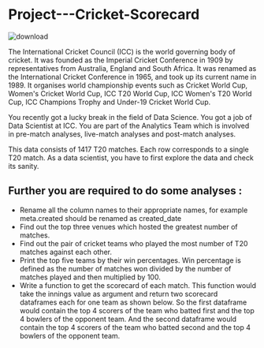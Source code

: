 # Project---Cricket-Scorecard
![download](https://github.com/rafiddeshmukh/Project---Cricket-Scorecard/assets/52603382/f50270ea-d607-4375-8bf1-d1bc65f6644d)


The International Cricket Council (ICC) is the world governing body of cricket. It was founded as the Imperial Cricket Conference in 1909 by representatives from Australia, England and South Africa. It was renamed as the International Cricket Conference in 1965, and took up its current name in 1989. It organises world championship events such as Cricket World Cup, Women's Cricket World Cup, ICC T20 World Cup, ICC Women's T20 World Cup, ICC Champions Trophy and Under-19 Cricket World Cup.

You recently got a lucky break in the field of Data Science. You got a job of Data Scientist at ICC. You are part of the Analytics Team which is involved in pre-match analyses, live-match analyses and post-match analyses.

This data consists of 1417 T20 matches. Each row corresponds to a single T20 match. As a data scientist, you have to first explore the data and check its sanity.

Further you are required to do some analyses :
-----------------------------------------------
*  Rename all the column names to their appropriate names, for example meta.created should be renamed as created_date
*  Find out the top three venues which hosted the greatest number of matches.
*  Find out the pair of cricket teams who played the most number of T20 matches against each other.
*  Print the top five teams by their win percentages. Win percentage is defined as the number of matches won divided by the number of matches played and then multiplied by 100.
*  Write a function to get the scorecard of each match. This function would take the innings value as argument and return two scorecard dataframes each for one team as shown below. So the first dataframe would contain the top 4 scorers of the team who batted first and the top 4 bowlers of the opponent team. And the second dataframe would contain the top 4 scorers of the team who batted second and the top 4 bowlers of the opponent team.
